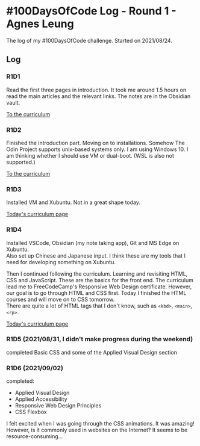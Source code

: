 # #100DaysOfCode Log - Round 1 - Agnes Leung

The log of my #100DaysOfCode challenge. Started on 2021/08/24.

## Log

### R1D1

Read the first three pages in introduction. It took me around 1.5 hours on read the main articles and the relevant links. The notes are in the Obsidian vault.  

[To the curriculum](https://www.theodinproject.com/paths/foundations/courses/foundations#introduction)

### R1D2

Finished the introduction part. Moving on to installations. Somehow The Odin Project supports unix-based systems only. I am using Windows 10. I am thinking whether I should use VM or dual-boot. (WSL is also not supported.)

 [To the curriculum](https://www.theodinproject.com/paths/foundations/courses/foundations#installations)

### R1D3

Installed VM and Xubuntu. Not in a great shape today.

[Today's curriculum page](https://www.theodinproject.com/paths/foundations/courses/foundations/lessons/prerequisites)

### R1D4

Installed VSCode, Obsidian (my note taking app), Git and MS Edge on Xubuntu.  
Also set up Chinese and Japanese input. I think these are my tools that I need for developing something on Xubuntu.

Then I continued following the curriculum. Learning and revisiting HTML, CSS and JavaScript. These are the basics for the front end. The curriculum lead me to FreeCodeCamp's Responsive Web Design certificate. However, our goal is to go through HTML and CSS first. Today I finished the HTML courses and will move on to CSS tomorrow.  
There are quite a lot of HTML tags that I don't know, such as `<kbd>`, `<main>`, `<rp>`.

[Today's curriculum page](https://www.theodinproject.com/paths/foundations/courses/foundations/lessons/html-and-css-basics)

### R1D5 (2021/08/31, I didn't make progress during the weekend)

completed Basic CSS and some of the Applied Visual Design section

### R1D6 (2021/09/02)

completed:

- Applied Visual Design
- Applied Accessibility
- Responsive Web Design Principles
- CSS Flexbox

I felt excited when I was going through the CSS animations. It was amazing! However, is it commonly used in websites on the Internet? It seems to be resource-consuming...

